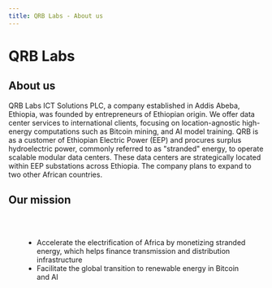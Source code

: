 ```yaml
---
title: QRB Labs - About us
---
```


# QRB Labs

## About us

QRB Labs ICT Solutions PLC, a company established in Addis Abeba, Ethiopia, was founded by entrepreneurs of Ethiopian origin. We offer data center services to international clients, focusing on location-agnostic high-energy computations such as Bitcoin mining, and AI model training. QRB is as a customer of Ethiopian Electric Power (EEP) and procures surplus hydroelectric power, commonly referred to as "stranded" energy,  to operate scalable modular data centers. These data centers are strategically located within EEP substations across Ethiopia. The company plans to expand to two other African countries. 

## Our mission
<div style="padding: 32px"> 
 
  * Accelerate the electrification of Africa by monetizing stranded energy, which helps finance transmission and distribution infrastructure 
  * Facilitate the global transition to renewable energy in Bitcoin and AI
    
</div>
